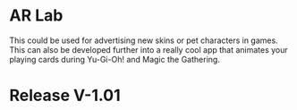 # AR Lab


This could be used for advertising new skins or pet characters in games. This can also be developed further into a really cool app that animates your playing cards during Yu-Gi-Oh! and Magic the Gathering.

# Release V-1.01

